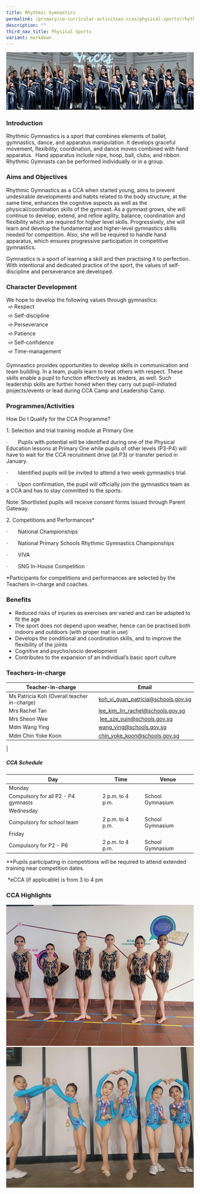 ```yaml
---
title: Rhythmic Gymnastics
permalink: /primary/co-curricular-activities-ccas/physical-sports/rhythmic-gymnastics/
description: ""
third_nav_title: Physical Sports
variant: markdown
---
```

![](/images/01%20Banner%20Photos/cca.jpg)


### **Introduction**&nbsp;
<p>Rhythmic Gymnastics&nbsp;is a sport that combines elements of ballet, gymnastics, dance, and apparatus manipulation. It develops graceful movement, flexibility, coordination, and dance moves combined with hand apparatus. &nbsp;Hand apparatus include&nbsp;rope, hoop, ball, clubs, and ribbon. Rhythmic Gymnasts can be performed individually or in a group.</p>

### **Aims and Objectives**&nbsp;
<p>Rhythmic Gymnastics as a CCA&nbsp;when started young, aims to prevent undesirable developments and habits related to the body structure, at the same time, enhances the cognitive aspects as well as the physical/coordination skills of the gymnast. As a gymnast grows, she will continue to develop, extend, and refine agility, balance, coordination and flexibility which are required for higher level skills. Progressively, she will learn and develop the fundamental and higher-level gymnastics skills needed for competition. Also, she will be required to handle hand apparatus, which ensures progressive participation in competitive gymnastics.&nbsp;  
  
Gymnastics is a sport of learning a skill and then practising it to perfection. With intentional and dedicated practice of the sport, the values of self-discipline and perseverance are developed.</p>

### **Character Development**&nbsp;

We hope to develop the following values through gymnastics:  
&nbsp;🙘 Respect  
&nbsp;🙘 Self-discipline  
&nbsp;🙘 Perseverance  
&nbsp;🙘 Patience  
&nbsp;🙘 Self-confidence  
&nbsp;🙘 Time-management

Gymnastics provides opportunities to develop skills in communication and team building. In a team, pupils learn to treat others with respect. These skills enable a pupil to function effectively as leaders, as well. Such leadership skills are further honed when they carry out pupil-initiated projects/events or lead during CCA Camp and Leadership Camp.

### **Programmes/Activities**&nbsp;

How Do I Qualify for the CCA Programme?

1\. Selection and trial training module at Primary One

·&nbsp;&nbsp;&nbsp;&nbsp;&nbsp;&nbsp;&nbsp;Pupils with potential will be identified during one of the Physical Education lessons at Primary One while pupils of other levels (P3-P4) will have to wait for the CCA recruitment drive (at P3) or transfer period in January.

·&nbsp;&nbsp;&nbsp;&nbsp;&nbsp;&nbsp;&nbsp;Identified pupils will be invited to attend a two week gymnastics trial.

·&nbsp;&nbsp;&nbsp;&nbsp;&nbsp;&nbsp;&nbsp;Upon confirmation, the pupil will officially join the gymnastics team as a CCA and has to stay committed to the sports.

Note: Shortlisted pupils will receive consent forms issued through Parent Gateway.&nbsp;

2\. Competitions and Performances\*

·&nbsp;&nbsp;&nbsp;&nbsp;&nbsp;&nbsp;&nbsp;National Championships

·&nbsp;&nbsp;&nbsp;&nbsp;&nbsp;&nbsp;&nbsp;National Primary Schools Rhythmic Gymnastics Championships

·&nbsp;&nbsp;&nbsp;&nbsp;&nbsp;&nbsp;&nbsp;VIVA

·&nbsp;&nbsp;&nbsp;&nbsp;&nbsp;&nbsp;&nbsp;SNG In-House Competition

\*Participants for competitions and performances are selected by the Teachers in-charge and coaches.

### **Benefits**&nbsp;
<ul>
<li>Reduced risks of injuries as exercises are varied and can be adapted to fit the age&nbsp;</li>
<li>The sport does not depend upon weather, hence can be practised both indoors and outdoors (with proper mat in use)&nbsp;</li>
<li>Develops the conditional and coordination skills, and to improve the flexibility of the joints&nbsp;</li>
<li>Cognitive and psycho/socio development&nbsp;</li>
<li>Contributes to the expansion of an individual’s basic sport culture</li>
</ul>

### **Teachers-in-charge**&nbsp;

| Teacher-in-charge | Email |
| --- | --- |
| Ms Patricia Koh (Overall teacher in-charge) | koh_yi_guan_patricia@schools.gov.sg |
| Mrs Rachel Tan&nbsp; | lee_kim_lin_rachel@schools.gov.sg[](mailto:lee_kim_lin_rachel@schools.gov.sg) |
| Mrs Sheon Wee | &nbsp;lee_sze_yuin@schools.gov.sg |
| Mdm Wang Ying | wang_ying@schools.gov.sg  
 | Mdm Chin Yoke Koon | chin_yoke_koon@schools.gov.sg  
 |
 
 
 
<h5><strong>CCA Schedule</strong></h5>

| Day | Time | Venue |
| --- | --- | --- |
| Monday  
Compulsory for all P2 - P4 gymnasts | 2 p.m. to 4 p.m. | School Gymnasium |
| Wednesday 
Compulsory for  school team  | 2 p.m. to 4 p.m. | School Gymnasium |
| Friday  
Compulsory for P2 - P6 | 2 p.m. to 4 p.m. | School Gymnasium |

 
 \*\*Pupils participating in competitions will be required to attend extended training near competition dates.

&nbsp;\*eCCA (if applicable) is from 3 to 4 pm
 
 
### **CCA Highlights**&nbsp;
 
 ![](/images/04%20CCAs/DGym2023_01.jpg)<br>
![](/images/04%20CCAs/DGym2023_02.jpg)